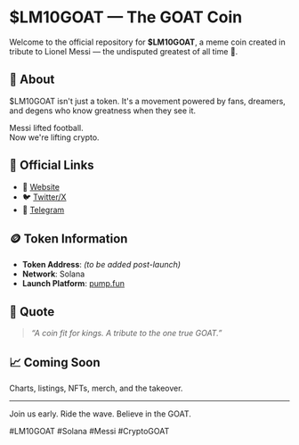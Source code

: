 # $LM10GOAT — The GOAT Coin

Welcome to the official repository for **$LM10GOAT**, a meme coin created in tribute to Lionel Messi — the undisputed greatest of all time 🐐.

## 🌟 About

$LM10GOAT isn't just a token. It's a movement powered by fans, dreamers, and degens who know greatness when they see it.

Messi lifted football.  
Now we're lifting crypto.

## 🔗 Official Links

- 🚀 [Website](https://yourprojectsite.com)
- 🐦 [Twitter/X](https://x.com/LM10GOATONSOL)
- 📢 [Telegram](https://t.me/LM10GOAT_OFFICIAL)

## 🪙 Token Information

- **Token Address**: _(to be added post-launch)_
- **Network**: Solana
- **Launch Platform**: [pump.fun](https://pump.fun)

## 👑 Quote

> *“A coin fit for kings. A tribute to the one true GOAT.”*

## 📈 Coming Soon

Charts, listings, NFTs, merch, and the takeover.

---

Join us early. Ride the wave. Believe in the GOAT.

#LM10GOAT #Solana #Messi #CryptoGOAT

